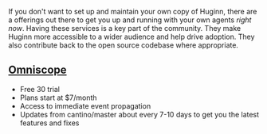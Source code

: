 If you don't want to set up and maintain your own copy of Huginn, there are a offerings out there to get you up and running with your own agents *right now*. Having these services is a key part of the community. They make Huginn more accessible to a wider audience and help drive adoption. They also contribute back to the open source codebase where appropriate. 

## [Omniscope](https://huginn.omniscope.io/?ref=github)
- Free 30 trial
- Plans start at $7/month
- Access to immediate event propagation
- Updates from cantino/master about every 7-10 days to get you the latest features and fixes
